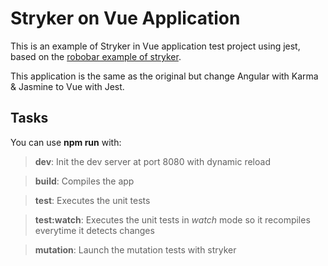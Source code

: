 
# Stryker on Vue Application

  

This is an example of Stryker in Vue application test project using jest, based on the [robobar example of stryker](https://github.com/stryker-mutator/robobar-example).

  

This application is the same as the original but change Angular with Karma & Jasmine to Vue with Jest.

  

## Tasks

  

You can use **npm run** with:

  

>  **dev**: Init the dev server at port 8080 with dynamic reload

>  **build**: Compiles the app

>  **test**: Executes the unit tests

>  **test:watch**: Executes the unit tests in *watch* mode so it recompiles everytime it detects changes

>  **mutation**: Launch the mutation tests with stryker

